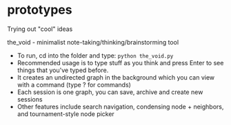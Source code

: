 # prototypes
Trying out "cool" ideas

the_void - minimalist note-taking/thinking/brainstorming tool
- To run, cd into the folder and type: ```python the_void.py```
- Recommended usage is to type stuff as you think and press Enter to see things that you've typed before.
- It creates an undirected graph in the background which you can view with a command (type ? for commands)
- Each session is one graph, you can save, archive and create new sessions
- Other features include search navigation, condensing node + neighbors, and tournament-style node picker
